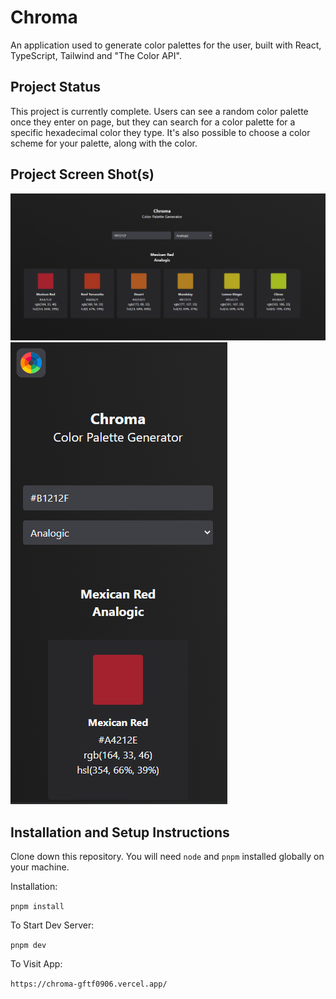 # Chroma

An application used to generate color palettes for the user, built with React, TypeScript, Tailwind and "The Color API".

## Project Status

This project is currently complete. Users can see a random color palette once they enter on page, but they can search for a color palette for a specific hexadecimal color they type. It's also possible to choose a color scheme for your palette, along with the color.

## Project Screen Shot(s)

![Desktop View](./src/assets/images/desktop-view.png)
![Mobile View](./src/assets/images/mobile-view.png)

## Installation and Setup Instructions

Clone down this repository. You will need `node` and `pnpm` installed globally on your machine.

Installation:

`pnpm install`

To Start Dev Server:

`pnpm dev`

To Visit App:

`https://chroma-gftf0906.vercel.app/`
